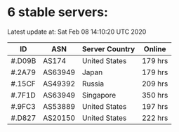 # 6 stable servers:

Latest update at: Sat Feb 08 14:10:20 UTC 2020

| ID | ASN | Server Country | Online |
| -- | --- | -------------- | ------ |
| #.D09B | AS174 | United States | 179 hrs |
| #.2A79 | AS63949 | Japan | 179 hrs |
| #.15CF | AS49392 | Russia | 209 hrs |
| #.7F1D | AS63949 | Singapore | 350 hrs |
| #.9FC3 | AS53889 | United States | 197 hrs |
| #.D827 | AS20150 | United States | 222 hrs |

